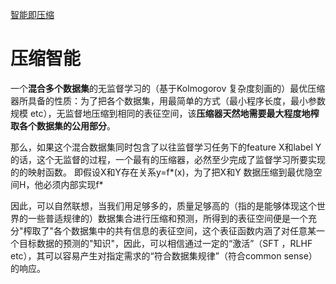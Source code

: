 [智能即压缩](https://www.zhihu.com/collection/706821935)
# 压缩智能
一个**混合多个数据集**的无监督学习的（基于Kolmogorov 复杂度刻画的）最优压缩器所具备的性质：为了把各个数据集，用最简单的方式（最小程序长度，最小参数规模 etc），无监督地压缩到相同的表征空间，该**压缩器天然地需要最大程度地榨取各个数据集的公用部分**。

那么，如果这个混合数据集同时包含了以往监督学习任务下的feature X和label Y的话，这个无监督的过程，一个最有的压缩器，必然至少完成了监督学习所要实现的的映射函数。 即假设X和Y存在关系y=f*(x)，为了把X和Y 数据压缩到最优隐空间H，他必须内部实现f*

因此，可以自然联想，当我们用足够多的，质量足够高的（指的是能够体现这个世界的一些普适规律的）数据集合进行压缩和预测，所得到的表征空间便是一个充分"榨取了"各个数据集中的共有信息的表征空间，这个表征函数内涵了对任意某一个目标数据的预测的"知识"，因此，可以相信通过一定的“激活”（SFT ，RLHF etc），其可以容易产生对指定需求的“符合数据集规律”（符合common sense）的响应。


